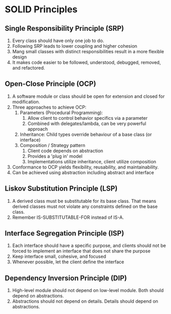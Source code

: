 # SOLID Principles

## Single Responsibility Principle (SRP)
1. Every class should have only one job to do.
2. Following SRP leads to lower coupling and higher cohesion
3. Mang small classes with distinct responsibilities result in a more flexible design
4. It makes code easier to be followed, understood, debugged, removed, and refactored.

## Open-Close Principle (OCP)
1. A software module or class should be open for extension and closed for modification.
2. Three approaches to achieve OCP:
    1. Parameters (Procedural Programming): 
        1. Allow client to control behavior specifics via a parameter
        2. Combined with delegates/lambda, can be very powerful approach
    2. Inheritance: Child types override behaviour of a base class (or interface)
    3. Composition / Strategy pattern
        1. Client code depends on abstraction
        2. Provides a 'plug in' model
        3. Implementations utilize inheritance, client utilize composition
3. Conformance to OCP yields flexibility, reusability, and maintainability.
4. Can be achieved using abstraction including abstract and interface

## Liskov Substitution Principle (LSP)
1. A derived class must be substitutable for its base class. That means derived classes must not violate any constraints defined on the base class.
2. Remember IS-SUBSTITUTABLE-FOR instead of IS-A.

## Interface Segregation Principle (ISP)
1. Each interface should have a specific purpose, and clients should not be forced to implement an interface that does not share the purpose
2. Keep interface small, cohesive, and focused
3. Whenever possible, let the client define the interface 

## Dependency Inversion Principle (DIP)
1. High-level module should not depend on low-level module. Both should depend on abstractions.
2. Abstractions should not depend on details. Details should depend on abstractions.